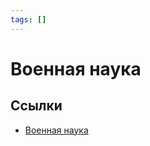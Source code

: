 ```yaml
---
tags: []
---
```

# Военная наука

## Ссылки

* [Военная наука](https://ru.wikipedia.org/wiki/%D0%92%D0%BE%D0%B5%D0%BD%D0%BD%D0%B0%D1%8F_%D0%BD%D0%B0%D1%83%D0%BA%D0%B0 "Военная наука")
